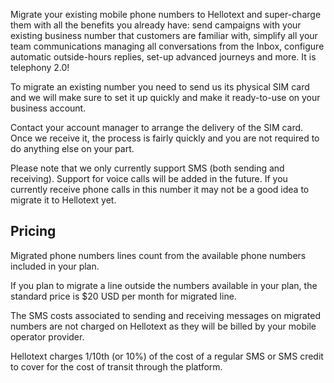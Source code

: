 Migrate your existing mobile phone numbers to Hellotext and super-charge them with all the benefits you already have: send campaigns with your existing business number that customers are familiar with, simplify all your team communications managing all conversations from the Inbox, configure automatic outside-hours replies, set-up advanced journeys and more. It is telephony 2.0!

To migrate an existing number you need to send us its physical SIM card and we will make sure to set it up quickly and make it ready-to-use on your business account.

Contact your account manager to arrange the delivery of the SIM card. Once we receive it, the process is fairly quickly and you are not required to do anything else on your part.

Please note that we only currently support SMS (both sending and receiving). Support for voice calls will be added in the future. If you currently receive phone calls in this number it may not be a good idea to migrate it to Hellotext yet.

## Pricing

Migrated phone numbers lines count from the available phone numbers  included in your plan. 

If you plan to migrate a line outside the numbers available in your plan, the standard price is $20 USD per month for migrated line.

The SMS costs associated to sending and receiving messages on migrated numbers are not charged on Hellotext as they will be billed by your mobile operator provider. 

Hellotext charges 1/10th (or 10%) of the cost of a regular SMS or SMS credit to cover for the cost of transit through the platform.